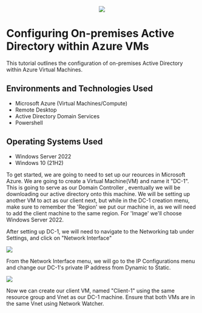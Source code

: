 <p>
<p align="center">
<img src="https://i.imgur.com/YcxQqs2.png"/>
</p>

<h1>Configuring On-premises Active Directory within Azure VMs</h1>

This tutorial outlines the configuration of on-premises Active Directory within Azure Virtual Machines. 

<h2>Environments and Technologies Used</h2>

- Microsoft Azure (Virtual Machines/Compute)
- Remote Desktop
- Active Directory Domain Services
- Powershell

<h2>Operating Systems Used</h2>

- Windows Server 2022
- Windows 10 (21H2)

<p>
To get started, we are going to need to set up our reources in Microsoft Azure. We are going to create a Virtual Machine(VM) and name it "DC-1". This is going to serve as our Domain Controller , eventually we will be downloading our active directory onto this machine. We will be setting up another VM to act as our client next, but while in the DC-1 creation menu, make sure to remember the 'Region' we put our machine in, as we will need to add the client machine to the same region. For 'Image' we'll choose Windows Server 2022.
</p>

<p>
After setting up DC-1, we will need to navigate to the Networking tab under Settings, and click on "Network Interface" 
</p>

<img src="https://i.imgur.com/uCiAXHR.png"/>

<p>
From the Network Interface menu, we will go to the IP Configurations menu and change our DC-1's private IP address from Dynamic to Static.
</p>
<img src="https://i.imgur.com/uCiAXHR.png"/>
<p>
Now we can create our client VM, named "Client-1" using the same resource group and Vnet as our DC-1 machine. Ensure that both VMs are in the same Vnet using Network Watcher. 
</p>

<p>

</p>

<p>

</p>

<p>

</p>

<p>



